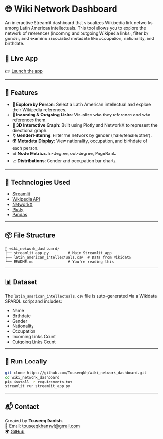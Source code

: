 # 🌐 Wiki Network Dashboard

An interactive Streamlit dashboard that visualizes Wikipedia link networks among Latin American intellectuals. This tool allows you to explore the network of references (incoming and outgoing Wikipedia links), filter by gender, and examine associated metadata like occupation, nationality, and birthdate.

## 📸 Live App

👉 [Launch the app](https://wikinetworkdashboard-9powvg2cgaspgjvecyrzsv.streamlit.app/)

---

## 📁 Features

- 🔎 **Explore by Person**: Select a Latin American intellectual and explore their Wikipedia references.
- 🔄 **Incoming & Outgoing Links**: Visualize who they reference and who references them.
- 🧠 **3D Interactive Graph**: Built using Plotly and NetworkX to represent the directional graph.
- ⚧ **Gender Filtering**: Filter the network by gender (male/female/other).
- 🌍 **Metadata Display**: View nationality, occupation, and birthdate of each person.
- 📊 **Node Metrics**: In-degree, out-degree, PageRank.
- 📈 **Distributions**: Gender and occupation bar charts.

---

## 🧠 Technologies Used

- [Streamlit](https://streamlit.io/)
- [Wikipedia API](https://pypi.org/project/wikipedia-api/)
- [NetworkX](https://networkx.org/)
- [Plotly](https://plotly.com/)
- [Pandas](https://pandas.pydata.org/)

---

## 📦 File Structure

```
📁 wiki_network_dashboard/
├── streamlit_app.py         # Main Streamlit app
├── latin_american_intellectuals.csv  # Data from Wikidata
└── README.md                # You're reading this
```

---

## 📊 Dataset

The `latin_american_intellectuals.csv` file is auto-generated via a Wikidata SPARQL script and includes:

- Name
- Birthdate
- Gender
- Nationality
- Occupation
- Incoming Links Count
- Outgoing Links Count

---

## 🚀 Run Locally

```bash
git clone https://github.com/Touseeqkh/wiki_network_dashboard.git
cd wiki_network_dashboard
pip install -r requirements.txt
streamlit run streamlit_app.py
```

---

## 📬 Contact

Created by **Touseeq Danish**.  
📧 Email: touseeqkhanswl@gmail.com  
🌍 [GitHub](https://github.com/Touseeqkh)  
